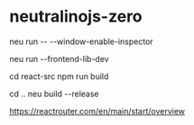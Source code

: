 # neutralinojs-zero

neu run -- --window-enable-inspector

neu run --frontend-lib-dev

cd react-src
npm run build

cd ..
neu build --release

https://reactrouter.com/en/main/start/overview
